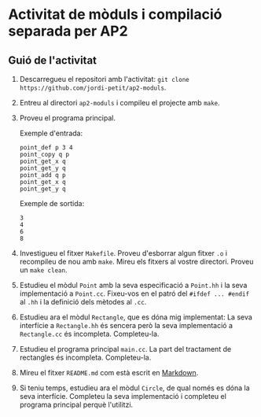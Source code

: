 # Activitat de mòduls i compilació separada per AP2

## Guió de l'activitat

1. Descarregueu el repositori amb l'activitat: `git clone https://github.com/jordi-petit/ap2-moduls`.

1. Entreu al directori `ap2-moduls` i compileu el projecte amb `make`.

1. Proveu el programa principal.

    Exemple d'entrada:

    ```text
    point_def p 3 4
    point_copy q p
    point_get_x q
    point_get_y q
    point_add q p
    point_get_x q
    point_get_y q
    ```

    Exemple de sortida:

    ```text
    3
    4
    6
    8
    ```

1. Investigueu el fitxer `Makefile`. Proveu d'esborrar algun fitxer `.o` i recompileu de nou amb `make`. Mireu els fitxers al vostre directori. Proveu un `make clean`.

1. Estudieu el mòdul `Point` amb la seva especificació a `Point.hh` i la seva implementació
   a `Point.cc`. Fixeu-vos en el patró del `#ifdef ... #endif` al `.hh` i la definició
   dels mètodes al `.cc`.

1. Estudieu ara el mòdul `Rectangle`, que es dóna mig implementat: La seva interfície
   a `Rectangle.hh` és sencera però la seva implementació a `Rectangle.cc` és incompleta.
   Completeu-la.

1. Estudieu el programa principal `main.cc`. La part del tractament de rectangles és
   incompleta. Completeu-la.
   
1. Mireu el fitxer `README.md` com està escrit en [Markdown](https://github.com/adam-p/markdown-here/wiki/Markdown-Cheatsheet).

1. Si teniu temps, estudieu ara el mòdul `Circle`, de qual només es dóna la seva
   interfície. Completeu la seva implementació i completeu el programa principal
   perquè l'utilitzi.
